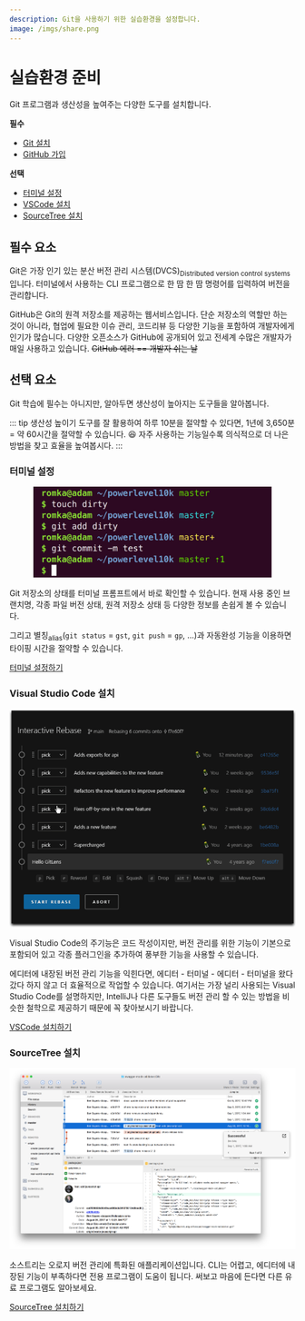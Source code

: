 ```yaml
---
description: Git을 사용하기 위한 실습환경을 설정합니다.
image: /imgs/share.png
---
```


# 실습환경 준비

Git 프로그램과 생산성을 높여주는 다양한 도구를 설치합니다.

**필수**

- [Git 설치](./git-setup)
- [GitHub 가입](./github-setup)

**선택**

- [터미널 설정](./terminal-setup)
- [VSCode 설치](./vscode-setup)
- [SourceTree 설치](./sourcetree-setup)

## 필수 요소

Git은 가장 인기 있는 분산 버전 관리 시스템(DVCS)<sub>Distributed version control systems</sub>입니다. 터미널에서 사용하는 CLI 프로그램으로 한 땀 한 땀 명령어를 입력하여 버전을 관리합니다.

GitHub은 Git의 원격 저장소를 제공하는 웹서비스입니다. 단순 저장소의 역할만 하는 것이 아니라, 협업에 필요한 이슈 관리, 코드리뷰 등 다양한 기능을 포함하여 개발자에게 인기가 많습니다. 다양한 오픈소스가 GitHub에 공개되어 있고 전세계 수많은 개발자가 매일 사용하고 있습니다. ~~GitHub 에러 == 개발자 쉬는 날~~

## 선택 요소

Git 학습에 필수는 아니지만, 알아두면 생산성이 높아지는 도구들을 알아봅니다.

::: tip 생산성 높이기
도구를 잘 활용하여 하루 10분을 절약할 수 있다면, 1년에 3,650분 = 약 60시간을 절약할 수 있습니다. 😆 자주 사용하는 기능일수록 의식적으로 더 나은 방법을 찾고 효율을 높여봅시다.
:::

### 터미널 설정

<div style="text-align: center; margin-top: 15px">
  <img src="./imgs/intro/bash-prompt.png" alt="Git Status" style="width: 420px; max-width: 100%" />
</div>

Git 저장소의 상태를 터미널 프롬프트에서 바로 확인할 수 있습니다. 현재 사용 중인 브랜치명, 각종 파일 버전 상태, 원격 저장소 상태 등 다양한 정보를 손쉽게 볼 수 있습니다.

그리고 별칭<sub>alias</sub>(`git status` = `gst`, `git push` = `gp`, ...)과 자동완성 기능을 이용하면 타이핑 시간을 절약할 수 있습니다.

[터미널 설정하기](./terminal-setup)

### Visual Studio Code 설치

![GitLens - rebase](./imgs/intro/rebase.gif)

Visual Studio Code의 주기능은 코드 작성이지만, 버전 관리를 위한 기능이 기본으로 포함되어 있고 각종 플러그인을 추가하여 풍부한 기능을 사용할 수 있습니다.

에디터에 내장된 버전 관리 기능을 익힌다면, 에디터 - 터미널 - 에디터 - 터미널을 왔다 갔다 하지 않고 더 효율적으로 작업할 수 있습니다. 여기서는 가장 널리 사용되는 Visual Studio Code를 설명하지만, IntelliJ나 다른 도구들도 버전 관리 할 수 있는 방법을 비슷한 철학으로 제공하기 때문에 꼭 찾아보시기 바랍니다.

[VSCode 설치하기](./vscode-setup)

### SourceTree 설치

![SourceTree](./imgs/intro/sourcetree.png)

소스트리는 오로지 버전 관리에 특화된 애플리케이션입니다. CLI는 어렵고, 에디터에 내장된 기능이 부족하다면 전용 프로그램이 도움이 됩니다. 써보고 마음에 든다면 다른 유료 프로그램도 알아보세요.

[SourceTree 설치하기](./sourcetree-setup)
